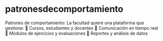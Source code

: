 # patronesdecomportamiento
Patrones de comportamiento: La facultad quiere una plataforma que gestione:   Cursos, estudiantes y docentes   Comunicación en tiempo real   Módulos de ejercicios y evaluaciones   Reportes y análisis de datos 
